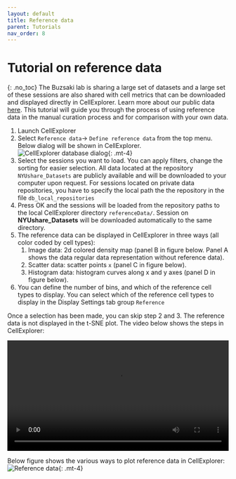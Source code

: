 ```yaml
---
layout: default
title: Reference data
parent: Tutorials
nav_order: 8
---
```

# Tutorial on reference data
{: .no_toc}
The Buzsaki lab is sharing a large set of datasets and a large set of these sessions are also shared with cell metrics that can be downloaded and displayed directly in CellExplorer. Learn more about our public data [here](https://buzsakilab.com/wp/2018/10/29/public-datasets/). This tutorial will guide you through the process of using reference data in the manual curation process and for comparison with your own data.

1. Launch CellExplorer
2. Select `Reference data`-> `Define reference data` from the top menu. Below dialog will be shown in CellExplorer.
![CellExplorer database dialog](https://buzsakilab.com/wp/wp-content/uploads/2019/11/Cell-Explorer-database-dialog-1.png){: .mt-4}
3. Select the sessions you want to load. You can apply filters, change the sorting for easier selection. All data located at the repository `NYUshare_Datasets` are publicly available and will be downloaded to your computer upon request. For sessions located on private data repositories, you have to specify the local path the the repository in the file `db_local_repositories`
4. Press OK and the sessions will be loaded from the repository paths to the local CellExplorer directory `referenceData/`. Session on **NYUshare_Datasets** will be downloaded automatically to the same directory. 
5. The reference data can be displayed in CellExplorer in three ways (all color coded by cell types):
   1. Image data: 2d colored density map (panel B in figure below. Panel A shows the data regular data representation without reference data).
   2. Scatter data: scatter points `x` (panel C in figure below).
   3. Histogram data: histogram curves along x and y axes (panel D in figure below). 
6. You can define the number of bins, and which of the reference cell types to display. You can select which of the reference cell types to display in the Display Settings tab group `Reference`

Once a selection has been made, you can skip step 2 and 3. The reference data is not displayed in the t-SNE plot. The video below shows the steps in CellExplorer:

<video width="100%" height="auto" controls="controls">
  <source src="https://buzsakilab.com/wp/wp-content/uploads/2020/01/ReferenceDataTutorial.mp4" type="video/mp4">
</video>

Below figure shows the various ways to plot reference data in CellExplorer:
![Reference data](https://buzsakilab.com/wp/wp-content/uploads/2020/01/referenceData_noRef.png){: .mt-4}